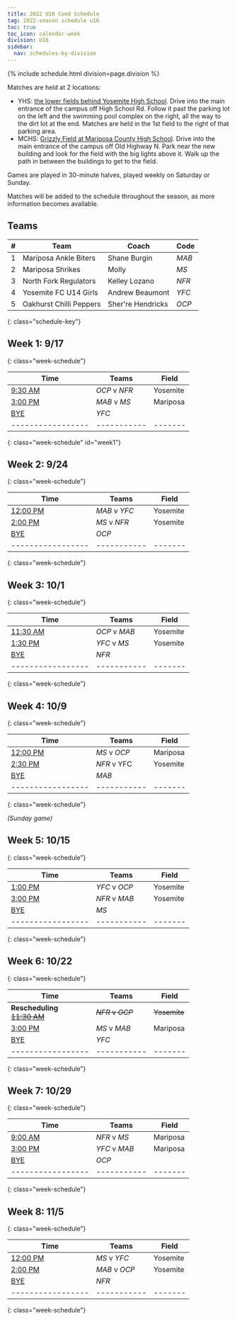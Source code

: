 ```yaml
---
title: 2022 U16 Coed Schedule
tag: 2022-season schedule u16
toc: true
toc_icon: calendar-week
division: U16
sidebar:
  nav: schedules-by-division
---
```


{% include schedule.html division=page.division %}

Matches are held at 2 locations:
- YHS: [the lower fields behind Yosemite High School](https://www.google.com/maps/d/edit?mid=15DpY24JXKTKon10Baj6W7fcm1qhHobo&usp=sharing).
  Drive into the main entrance of the campus off High School Rd. Follow it
  past the parking lot on the left and the swimming pool complex on the right,
  all the way to the dirt lot at the end. Matches are held in the 1st field to
  the right of that parking area.
- MCHS: [Grizzly Field at Mariposa County High School](https://goo.gl/maps/k4L7ExrhjSRKLZcf6).
  Drive into the main entrance of the campus off Old Highway N. Park near the new building and
  look for the field with the big lights above it. Walk up the path in between the buildings
  to get to the field.

Games are played in 30-minute halves, played weekly on Saturday or Sunday.

Matches will be added to the schedule throughout the season, as more
information becomes available.

## Teams

| # | Team                    | Coach             | Code       
|---|-------------------------|-------------------|------------
| 1 | Mariposa Ankle Biters   | Shane Burgin      | *MAB* 
| 2 | Mariposa Shrikes        | Molly             | *MS*  
| 3 | North Fork Regulators   | Kelley Lozano     | *NFR* 
| 4 | Yosemite FC U14 Girls   | Andrew Beaumont   | *YFC* 
| 5 | Oakhurst Chilli Peppers | Sher're Hendricks | *OCP* 
{: class="schedule-key"}

## Week 1: 9/17
{: class="week-schedule"}

| Time            | Teams     | Field |
|-----------------|-----------|-------|
| <u>9:30 AM</u>  | *OCP* v *NFR* | Yosemite   |
| <u>3:00 PM</u>  | *MAB* v *MS*  | Mariposa  |
| <u>BYE</u>      | *YFC*       |       |
|-----------------|-----------|-------|
{: class="week-schedule" id="week1"}

## Week 2: 9/24
{: class="week-schedule"}

| Time            | Teams     | Field |
|-----------------|-----------|-------|
| <u>12:00 PM</u> | *MAB* v *YFC* | Yosemite   |
| <u>2:00 PM</u>  | *MS* v *NFR*  | Yosemite   |
| <u>BYE</u>      | *OCP*       |       |
|-----------------|-----------|-------|
{: class="week-schedule"}

## Week 3: 10/1
{: class="week-schedule"}

| Time            | Teams     | Field |
|-----------------|-----------|-------|
| <u>11:30 AM</u> | *OCP* v *MAB* | Yosemite   |
| <u>1:30 PM</u>  | *YFC* v *MS*  | Yosemite   |
| <u>BYE</u>      | *NFR*       |       |
|-----------------|-----------|-------|
{: class="week-schedule"}

## Week 4: 10/9
{: class="week-schedule"}

| Time            | Teams     | Field |
|-----------------|-----------|-------|
| <u>12:00 PM</u> | *MS* v *OCP*  | Mariposa  |
| <u>2:30 PM</u>  | *NFR* v YFC | Yosemite   |
| <u>BYE</u>      | *MAB*       |       |
|-----------------|-----------|-------|
{: class="week-schedule"}

_(Sunday game)_

## Week 5: 10/15
{: class="week-schedule"}

| Time            | Teams     | Field |
|-----------------|-----------|-------|
| <u>1:00 PM</u>  | *YFC* v *OCP* | Yosemite   |
| <u>3:00 PM</u>  | *NFR* v *MAB* | Yosemite   |
| <u>BYE</u>      | *MS*        |       |
|-----------------|-----------|-------|
{: class="week-schedule"}

## Week 6: 10/22
{: class="week-schedule"}

| Time            | Teams     | Field |
|-----------------|-----------|-------|
| **Rescheduling** <br /> ~~<u>11:30 AM</u>~~ | ~~*NFR* v *OCP*~~ | ~~Yosemite~~   |
| <u>3:00 PM</u>  | *MS* v *MAB*  | Mariposa  |
| <u>BYE</u>      | *YFC*       |       |
|-----------------|-----------|-------|
{: class="week-schedule"}

## Week 7: 10/29
{: class="week-schedule"}

| Time            | Teams     | Field |
|-----------------|-----------|-------|
| <u>9:00 AM</u>  | *NFR* v *MS*  | Mariposa  |
| <u>3:00 PM</u>  | *YFC* v *MAB* | Mariposa  |
| <u>BYE</u>      | *OCP*       |       |
|-----------------|-----------|-------|
{: class="week-schedule"}

## Week 8: 11/5
{: class="week-schedule"}

| Time            | Teams     | Field |
|-----------------|-----------|-------|
| <u>12:00 PM</u> | *MS* v *YFC*  | Yosemite   |
| <u>2:00 PM</u>  | *MAB* v *OCP* | Yosemite   |
| <u>BYE</u>      | *NFR*       |       |
|-----------------|-----------|-------|
{: class="week-schedule"}

